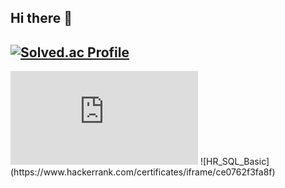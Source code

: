 ## Hi there 👋

<!--
**NoelClay/NoelClay** is a ✨ _special_ ✨ repository because its `README.md` (this file) appears on your GitHub profile.

Here are some ideas to get you started:

- 🔭 I’m currently working on ...
- 🌱 I’m currently learning ...
- 👯 I’m looking to collaborate on ...
- 🤔 I’m looking for help with ...
- 💬 Ask me about ...
- 📫 How to reach me: ...
- 😄 Pronouns: ...
- ⚡ Fun fact: ...
-->

[![Solved.ac Profile](http://mazassumnida.wtf/api/v2/generate_badge?boj=asdf1578@naver.com)](https://solved.ac/asdf1578@naver.com/)
<br>
---
<iframe  src="https://www.hackerrank.com/certificates/iframe/ce0762f3fa8f" frameborder="0" picture-in-picture" allowfullscreen></iframe>
![HR_SQL_Basic](https://www.hackerrank.com/certificates/iframe/ce0762f3fa8f)

